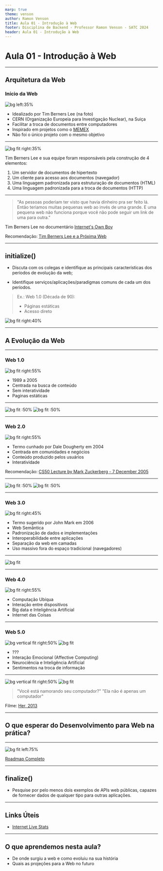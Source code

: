 ```yaml
---
marp: true
theme: venson
author: Ramon Venson
title: Aula 01 - Introdução à Web
footer: Disciplina de Backend - Professor Ramon Venson - SATC 2024
header: Aula 01 - Introdução à Web
---
```


<!-- 
_class: lead
-->

# Aula 01 - Introdução à Web

---

<!--
paginate: true 
class: normal
-->

## Arquitetura da Web
### Início da Web

![bg left:35%](https://cdn.britannica.com/94/123894-050-53EC378E/Tim-Berners-Lee-2005.jpg)

* Idealizado por Tim Berners Lee (na foto)
* CERN (Organização Europeia para Investigação Nuclear), na Suiça
* Facilitar a troca de documentos entre computadores
* Inspirado em projetos como o [MEMEX](https://pt.wikipedia.org/wiki/Memex)
* Não foi o único projeto com o mesmo objetivo

---

![bg fit right:35%](https://mediaarchive.cern.ch/MediaArchive/Photo/Public/2001/0108006/0108006/0108006-A5-at-72-dpi.jpg)

Tim Berners Lee e sua equipe foram responsáveis pela construção de 4 elementos:

1. Um servidor de documentos de hipertexto
1. Um cliente para acesso aos documentos (navegador)
1. Uma linguagem padronizada para estruturação de documentos (HTML)
1. Uma linguagem padronizada para a troca de documentos (HTTP)

---

> "As pessoas poderiam ter visto que havia dinheiro pra ser feito lá. Então teriamos muitas pequenas web ao invés de uma grande. E uma pequena web não funciona porque você não pode seguir um link de uma para outra."

Tim Berners Lee no documentário [Internet's Own Boy](https://www.youtube.com/watch?v=neMXxccVoAM&t=1485s)

Recomendação: [Tim Berners Lee e a Próxima Web](https://www.youtube.com/watch?v=Mhu3GN74CUg)

---

## initialize()

- Discuta com os colegas e identifique as principais características dos períodos de evolução da web;

- Identifique serviços/aplicações/paradigmas comuns de cada um dos períodos.

> Ex.: Web 1.0 (Década de 90):
> * Páginas estáticas
> * Acesso direto

![bg fit right:40%](../../assets/img/web_evolution.png)

---

## A Evolução da Web

---

### Web 1.0

![bg fit right:55%](https://s3.amazonaws.com/ceblog/wp-content/uploads/2012/02/mcdonalds.png)

* 1989 a 2005
* Centrada na busca de conteúdo
* Sem interatividade
* Paginas estáticas

---

![bg fit :50%](https://s3.amazonaws.com/ceblog/wp-content/uploads/2012/02/apple-0898.png)
![bg fit :50%](https://lastfm.freetls.fastly.net/i/u/770x0/e64114889ee04fff854040aecc027e5d.jpg)

---

### Web 2.0

![bg fit right:55%](https://f.i.uol.com.br/folha/informatica/images/08317196.jpg)

* Termo cunhado por Dale Dougherty em 2004
* Centrada em comunidades e negócios
* Conteúdo produzido pelos usuários
* Interatividade

Recomendação: [CS50 Lecture by Mark Zuckerberg - 7 December 2005](https://www.youtube.com/embed/xFFs9UgOAlE)

---

![bg fit :50%](https://i.ytimg.com/vi/EqDvbBCzTIo/maxresdefault.jpg)
![bg fit :50%](https://s.glbimg.com/po/tt/f/original/2011/09/23/fb2005.jpg)

---

### Web 3.0

![bg fit right:45%](https://static.vecteezy.com/system/resources/previews/013/481/616/large_2x/web-3-0-line-icon-decentralized-web-symbol-isolated-on-white-background-vector.jpg)

* Termo sugerido por John Mark em 2006
* Web Semântica
* Padronização de dados e implementações
* Interoperabilidade entre aplicações
* Separação da web em camadas
* Uso massivo fora do espaço tradicional (navegadores)

---

![bg fit](https://blog.onedaytesting.com.br/wp-content/uploads/2020/07/segunda-imagem-768x368.png)

---

### Web 4.0

![bg fit right:55%](https://www.embarcados.com.br/wp-content/uploads/2019/11/iot-850x510.png)

* Computação Ubíqua
* Interação entre dispositivos
* Big data e Inteligência Artificial
* Internet das Coisas

---

### Web 5.0

![bg vertical fit right:50%](https://i.guim.co.uk/img/static/sys-images/Guardian/Pix/pictures/2015/1/21/1421844142951/alicia-vikander-ex-machin-012.jpg?width=620&dpr=1&s=none)
![bg fit](https://public-media.interaction-design.org/images/encyclopedia/affective_computing/joyce_emotional_interpretation_measurement.jpg)

* ???
* Interação Emocional (Affective Computing)
* Neurociência e Inteligência Artificial
* Sentimentos na troca de informação

---

![bg vertical fit right:50%](https://media1.giphy.com/media/Vm9Xjqas7UwV2/source.gif)
![bg fit](https://media0.giphy.com/media/WSisdHp8IwSru/source.gif)

> "Você está namorando seu computador?"
> "Ela não é apenas um computador"

Filme: [Her, 2013](https://www.adorocinema.com/filmes/filme-206799/)

---

## O que esperar do Desenvolvimento para Web na prática?

---

![bg fit left:75%](../../assets/img/backend-roadmap.png)

[Roadmap Completo](https://roadmap.sh/backend)

---

## finalize()

- Pesquise por pelo menos dois exemplos de APIs web públicas, capazes de fornecer dados de qualquer tipo para outras aplicações.

---

## Links Úteis

* [Internet Live Stats](https://www.internetlivestats.com/)

---

## O que aprendemos nesta aula?

* De onde surgiu a web e como evoluiu na sua história
* Quais as projeções para a Web no futuro